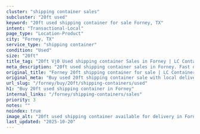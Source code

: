 ```yaml
---
cluster: "shipping container sales"
subcluster: "20ft used"
keyword: "20ft used shipping container for sale Forney, TX"
intent: "Transactional-Local"
page_type: "Location-Product"
city: "Forney, TX"
service_type: "shipping container"
condition: "Used"
size: "20ft"
title_tag: "20ft Vj0 Used shipping container Sales in Forney | LC Container"
meta_description: "20ft used shipping container sales in Forney. Fast delivery, competitive pricing. Serving shipping containers area. Quote ID: VV6. Call (214) 524-4168 for your free quote today."
original_title: "Forney 20ft shipping container for sale | LC Container"
original_meta: "Buy used 20ft shipping container sale with local delivery in Forney, TX. LC Container — local Since 2003. Request a fast quote today."
url_slug: "/forney/buy/20ft/shipping-containers/used"
h1: "Buy 20ft used shipping container in Forney"
internal_links: "/forney/shipping-containers/sales"
priority: 3
notes: ""
noindex: true
image_alt: "20ft used shipping container available for delivery in Forney"
last_updated: "2025-10-20"
---
```


<!-- TODO: Add unique city/inventory copy, images, and internal links here. -->
